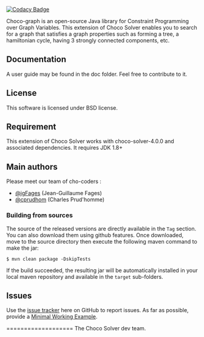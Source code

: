 [![Codacy Badge](https://api.codacy.com/project/badge/Grade/3f09a253fa3349938d9310c0f52b4c46)](https://www.codacy.com/app/jg-fages/choco-graph?utm_source=github.com&amp;utm_medium=referral&amp;utm_content=chocoteam/choco-graph&amp;utm_campaign=Badge_Grade)

Choco-graph is an open-source Java library for Constraint Programming over Graph Variables. 
This extension of Choco Solver enables you to search for a graph that satisfies a graph properties such as 
forming a tree, a hamiltonian cycle, having 3 strongly connected components, etc.

## Documentation

A user guide may be found in the doc folder. Feel free to contribute to it. 

## License

This software is licensed under BSD license. 

## Requirement ##

This extension of Choco Solver works with choco-solver-4.0.0 and associated dependencies. It requires JDK 1.8+

## Main authors

Please meet our team of cho-coders : 

- [@jgFages](https://github.com/jgFages) (Jean-Guillaume Fages)
- [@cprudhom](https://github.com/cprudhom) (Charles Prud'homme)


### Building from sources ###

The source of the released versions are directly available in the `Tag` section.
You can also download them using github features.
Once downloaded, move to the source directory then execute the following maven command
to make the jar:

    $ mvn clean package -DskipTests

If the build succeeded, the resulting jar will be automatically
installed in your local maven repository and available in the `target` sub-folders.

## Issues

Use the [issue tracker](https://github.com/chocoteam/choco-graph/issues) here on GitHub to report issues.
As far as possible, provide a [Minimal Working Example](https://en.wikipedia.org/wiki/Minimal_Working_Example).


===================
The Choco Solver dev team.
